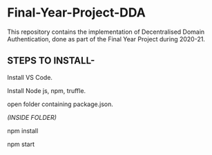 # Final-Year-Project-DDA
This repository contains the implementation of Decentralised Domain Authentication, done as part of the Final Year Project during 2020-21.


**STEPS TO INSTALL-**
-------------------------------------------------------
Install VS Code.

Install Node js, npm, truffle.

open folder containing package.json.

_(INSIDE FOLDER)_ 

npm install

npm start 





                 
